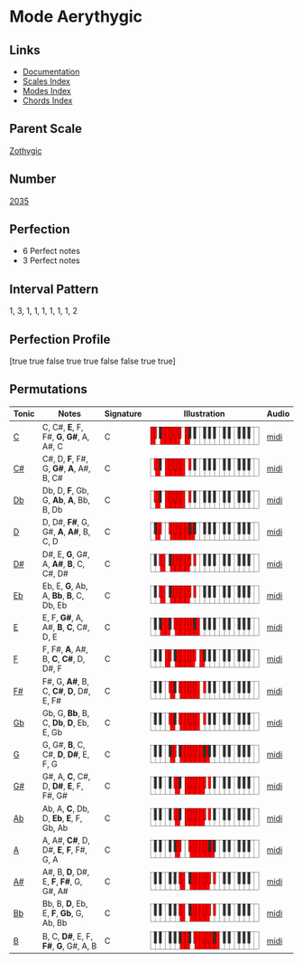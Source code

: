# Mode Aerythygic

## Links

- [Documentation](index.md)
- [Scales Index](Scales.md)
- [Modes Index](Modes.md)
- [Chords Index](Chords.md)

## Parent Scale

[Zothygic](ScaleZothygic.md)

## Number

[2035](https://ianring.com/musictheory/scales/2035)

## Perfection

- 6 Perfect notes
- 3 Perfect notes

## Interval Pattern

1, 3, 1, 1, 1, 1, 1, 1, 2

## Perfection Profile

[true true false true true false false true true]

## Permutations

| Tonic | Notes | Signature | Illustration | Audio |
|-------|-------|-----------|--------------|-------|
| [C](ModeCNaturalAerythygic.md) | C, C#, **E**, F, F#, **G**, **G#**, A, A#, C | C | ![CNaturalAerythygic](ModeCNaturalAerythygic.png) | [midi](https://github.com/edipermadi/music/blob/main/docs/ModeCNaturalAerythygic.mid?raw=true) |
| [C#](ModeCSharpAerythygic.md) | C#, D, **F**, F#, G, **G#**, **A**, A#, B, C# | C | ![CSharpAerythygic](ModeCSharpAerythygic.png) | [midi](https://github.com/edipermadi/music/blob/main/docs/ModeCSharpAerythygic.mid?raw=true) |
| [Db](ModeDFlatAerythygic.md) | Db, D, **F**, Gb, G, **Ab**, **A**, Bb, B, Db | C | ![DFlatAerythygic](ModeDFlatAerythygic.png) | [midi](https://github.com/edipermadi/music/blob/main/docs/ModeDFlatAerythygic.mid?raw=true) |
| [D](ModeDNaturalAerythygic.md) | D, D#, **F#**, G, G#, **A**, **A#**, B, C, D | C | ![DNaturalAerythygic](ModeDNaturalAerythygic.png) | [midi](https://github.com/edipermadi/music/blob/main/docs/ModeDNaturalAerythygic.mid?raw=true) |
| [D#](ModeDSharpAerythygic.md) | D#, E, **G**, G#, A, **A#**, **B**, C, C#, D# | C | ![DSharpAerythygic](ModeDSharpAerythygic.png) | [midi](https://github.com/edipermadi/music/blob/main/docs/ModeDSharpAerythygic.mid?raw=true) |
| [Eb](ModeEFlatAerythygic.md) | Eb, E, **G**, Ab, A, **Bb**, **B**, C, Db, Eb | C | ![EFlatAerythygic](ModeEFlatAerythygic.png) | [midi](https://github.com/edipermadi/music/blob/main/docs/ModeEFlatAerythygic.mid?raw=true) |
| [E](ModeENaturalAerythygic.md) | E, F, **G#**, A, A#, **B**, **C**, C#, D, E | C | ![ENaturalAerythygic](ModeENaturalAerythygic.png) | [midi](https://github.com/edipermadi/music/blob/main/docs/ModeENaturalAerythygic.mid?raw=true) |
| [F](ModeFNaturalAerythygic.md) | F, F#, **A**, A#, B, **C**, **C#**, D, D#, F | C | ![FNaturalAerythygic](ModeFNaturalAerythygic.png) | [midi](https://github.com/edipermadi/music/blob/main/docs/ModeFNaturalAerythygic.mid?raw=true) |
| [F#](ModeFSharpAerythygic.md) | F#, G, **A#**, B, C, **C#**, **D**, D#, E, F# | C | ![FSharpAerythygic](ModeFSharpAerythygic.png) | [midi](https://github.com/edipermadi/music/blob/main/docs/ModeFSharpAerythygic.mid?raw=true) |
| [Gb](ModeGFlatAerythygic.md) | Gb, G, **Bb**, B, C, **Db**, **D**, Eb, E, Gb | C | ![GFlatAerythygic](ModeGFlatAerythygic.png) | [midi](https://github.com/edipermadi/music/blob/main/docs/ModeGFlatAerythygic.mid?raw=true) |
| [G](ModeGNaturalAerythygic.md) | G, G#, **B**, C, C#, **D**, **D#**, E, F, G | C | ![GNaturalAerythygic](ModeGNaturalAerythygic.png) | [midi](https://github.com/edipermadi/music/blob/main/docs/ModeGNaturalAerythygic.mid?raw=true) |
| [G#](ModeGSharpAerythygic.md) | G#, A, **C**, C#, D, **D#**, **E**, F, F#, G# | C | ![GSharpAerythygic](ModeGSharpAerythygic.png) | [midi](https://github.com/edipermadi/music/blob/main/docs/ModeGSharpAerythygic.mid?raw=true) |
| [Ab](ModeAFlatAerythygic.md) | Ab, A, **C**, Db, D, **Eb**, **E**, F, Gb, Ab | C | ![AFlatAerythygic](ModeAFlatAerythygic.png) | [midi](https://github.com/edipermadi/music/blob/main/docs/ModeAFlatAerythygic.mid?raw=true) |
| [A](ModeANaturalAerythygic.md) | A, A#, **C#**, D, D#, **E**, **F**, F#, G, A | C | ![ANaturalAerythygic](ModeANaturalAerythygic.png) | [midi](https://github.com/edipermadi/music/blob/main/docs/ModeANaturalAerythygic.mid?raw=true) |
| [A#](ModeASharpAerythygic.md) | A#, B, **D**, D#, E, **F**, **F#**, G, G#, A# | C | ![ASharpAerythygic](ModeASharpAerythygic.png) | [midi](https://github.com/edipermadi/music/blob/main/docs/ModeASharpAerythygic.mid?raw=true) |
| [Bb](ModeBFlatAerythygic.md) | Bb, B, **D**, Eb, E, **F**, **Gb**, G, Ab, Bb | C | ![BFlatAerythygic](ModeBFlatAerythygic.png) | [midi](https://github.com/edipermadi/music/blob/main/docs/ModeBFlatAerythygic.mid?raw=true) |
| [B](ModeBNaturalAerythygic.md) | B, C, **D#**, E, F, **F#**, **G**, G#, A, B | C | ![BNaturalAerythygic](ModeBNaturalAerythygic.png) | [midi](https://github.com/edipermadi/music/blob/main/docs/ModeBNaturalAerythygic.mid?raw=true) |
